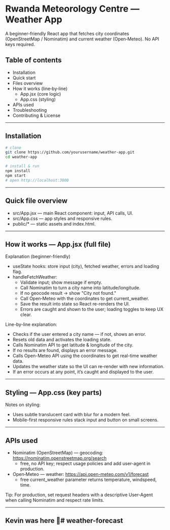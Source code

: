 # Rwanda Meteorology Centre — Weather App

A beginner-friendly React app that fetches city coordinates (OpenStreetMap / Nominatim) and current weather (Open‑Meteo). No API keys required.

## Table of contents
- Installation
- Quick start
- Files overview
- How it works (line‑by‑line)
  - App.jsx (core logic)
  - App.css (styling)
- APIs used
- Troubleshooting
- Contributing & License

---

## Installation

```bash
# clone
git clone https://github.com/yourusername/weather-app.git
cd weather-app

# install & run
npm install
npm start
# open http://localhost:3000
```

---

## Quick file overview
- src/App.jsx — main React component: input, API calls, UI.
- src/App.css — app styles and responsive rules.
- public/* — static assets and index.html.

---

## How it works — App.jsx (full file)


Explanation (beginner-friendly)
- useState hooks: store input (city), fetched weather, errors and loading flag.
- handleFetchWeather:
  - Validate input; show message if empty.
  - Call Nominatim to turn a city name into latitude/longitude.
  - If no geocode result -> show "City not found."
  - Call Open‑Meteo with the coordinates to get current_weather.
  - Save the result into state so React re-renders the UI.
  - Errors are caught and shown to the user; loading toggles to keep UX clear.

Line-by-line explanation:

   - Checks if the user entered a city name — if not, shows an error.
   - Resets old data and activates the loading state.
   - Calls Nominatim API to get latitude & longitude of the city.
   - If no results are found, displays an error message.
   - Calls Open-Meteo API using the coordinates to get real-time weather data.
   - Updates the weather state so the UI can re-render with new information.
   - If an error occurs at any point, it’s caught and displayed to the user.
---

## Styling — App.css (key parts)

Notes on styling:
- Uses subtle translucent card with blur for a modern feel.
- Mobile-first responsive rules stack input and button on small screens.

---

## APIs used
- Nominatim (OpenStreetMap) — geocoding: https://nominatim.openstreetmap.org/search
  - free, no API key; respect usage policies and add user-agent in production.
- Open‑Meteo — weather: https://api.open-meteo.com/v1/forecast
  - free current_weather parameter returns temperature, windspeed, time.

Tip: For production, set request headers with a descriptive User-Agent when calling Nominatim and respect rate limits.

---

## Kevin was here 🤫# weather-forecast
